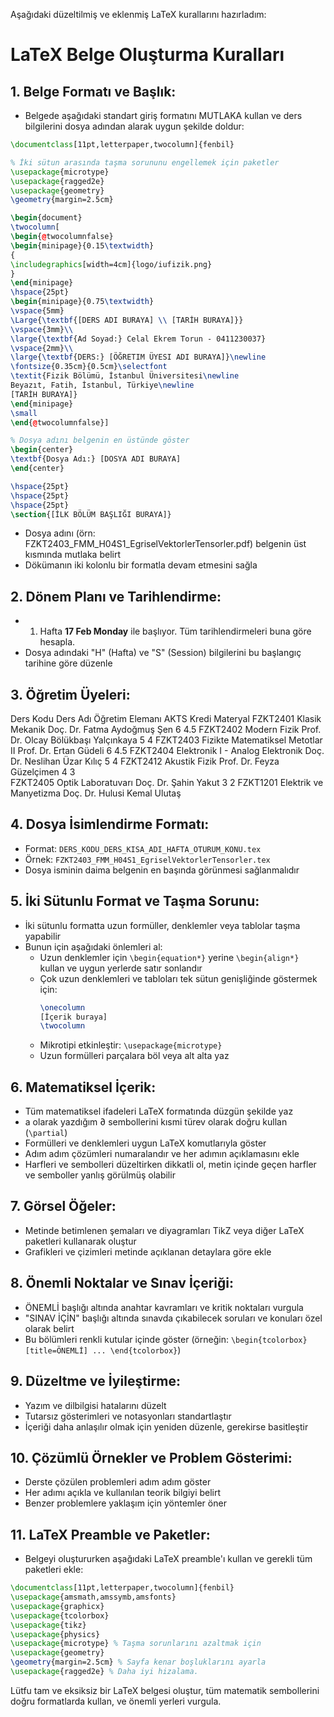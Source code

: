 Aşağıdaki düzeltilmiş ve eklenmiş LaTeX kurallarını hazırladım:

# LaTeX Belge Oluşturma Kuralları

## 1. Belge Formatı ve Başlık:
- Belgede aşağıdaki standart giriş formatını MUTLAKA kullan ve ders bilgilerini dosya adından alarak uygun şekilde doldur:

```latex
\documentclass[11pt,letterpaper,twocolumn]{fenbil}

% İki sütun arasında taşma sorununu engellemek için paketler
\usepackage{microtype}
\usepackage{ragged2e}
\usepackage{geometry}
\geometry{margin=2.5cm}

\begin{document}
\twocolumn[
\begin{@twocolumnfalse}
\begin{minipage}{0.15\textwidth}
{
\includegraphics[width=4cm]{logo/iufizik.png}
}
\end{minipage}
\hspace{25pt}
\begin{minipage}{0.75\textwidth}
\vspace{5mm}
\Large{\textbf{[DERS ADI BURAYA] \\ [TARİH BURAYA]}}
\vspace{3mm}\\
\large{\textbf{Ad Soyad:} Celal Ekrem Torun - 0411230037}
\vspace{2mm}\\
\large{\textbf{DERS:} [ÖĞRETIM ÜYESI ADI BURAYA]}\newline
\fontsize{0.35cm}{0.5cm}\selectfont
\textit{Fizik Bölümü, İstanbul Üniversitesi\newline
Beyazıt, Fatih, İstanbul, Türkiye\newline
[TARİH BURAYA]}
\end{minipage}
\small
\end{@twocolumnfalse}]

% Dosya adını belgenin en üstünde göster
\begin{center}
\textbf{Dosya Adı:} [DOSYA ADI BURAYA]
\end{center}

\hspace{25pt}
\hspace{25pt}
\hspace{25pt}
\section{[İLK BÖLÜM BAŞLIĞI BURAYA]}
```

- Dosya adını (örn: FZKT2403_FMM_H04S1_EgriselVektorlerTensorler.pdf) belgenin üst kısmında mutlaka belirt
- Dökümanın iki kolonlu bir formatla devam etmesini sağla

## 2. Dönem Planı ve Tarihlendirme:
- 1. Hafta **17 Feb Monday** ile başlıyor. Tüm tarihlendirmeleri buna göre hesapla.
- Dosya adındaki "H" (Hafta) ve "S" (Session) bilgilerini bu başlangıç tarihine göre düzenle

## 3. Öğretim Üyeleri:
Ders Kodu 	Ders Adı 	Öğretim Elemanı 	AKTS 	Kredi 	Materyal
FZKT2401 	Klasik Mekanik 	Doç. Dr. Fatma Aydoğmuş Şen 	6 	4.5
FZKT2402 	Modern Fizik 	Prof. Dr. Olcay Bölükbaşı Yalçınkaya 	5 	4 
FZKT2403 	Fizikte Matematiksel Metotlar II 	Prof. Dr. Ertan Güdeli 	6 	4.5 
FZKT2404 	Elektronik I - Analog Elektronik 	Doç. Dr. Neslihan Üzar Kılıç 	5 	4 
FZKT2412 	Akustik Fizik 	Prof. Dr. Feyza Güzelçimen 	4 	3 	
FZKT2405 	Optik Laboratuvarı 	Doç. Dr. Şahin Yakut 	3 	2 
FZKT1201 	Elektrik ve Manyetizma 	Doç. Dr. Hulusi Kemal Ulutaş

## 4. Dosya İsimlendirme Formatı:
- Format: `DERS_KODU_DERS_KISA_ADI_HAFTA_OTURUM_KONU.tex`
- Örnek: `FZKT2403_FMM_H04S1_EgriselVektorlerTensorler.tex`
- Dosya isminin daima belgenin en başında görünmesi sağlanmalıdır

## 5. İki Sütunlu Format ve Taşma Sorunu:
- İki sütunlu formatta uzun formüller, denklemler veya tablolar taşma yapabilir
- Bunun için aşağıdaki önlemleri al:
  - Uzun denklemler için `\begin{equation*}` yerine `\begin{align*}` kullan ve uygun yerlerde satır sonlandır
  - Çok uzun denklemleri ve tabloları tek sütun genişliğinde göstermek için:
    ```latex
    \onecolumn
    [İçerik buraya]
    \twocolumn
    ```
  - Mikrotipi etkinleştir: `\usepackage{microtype}`
  - Uzun formülleri parçalara böl veya alt alta yaz

## 6. Matematiksel İçerik:
- Tüm matematiksel ifadeleri LaTeX formatında düzgün şekilde yaz
- a olarak yazdığım ∂ sembollerini kısmi türev olarak doğru kullan (`\partial`)
- Formülleri ve denklemleri uygun LaTeX komutlarıyla göster
- Adım adım çözümleri numaralandır ve her adımın açıklamasını ekle
- Harfleri ve sembolleri düzeltirken dikkatli ol, metin içinde geçen harfler ve semboller yanlış görülmüş olabilir

## 7. Görsel Öğeler:
- Metinde betimlenen şemaları ve diyagramları TikZ veya diğer LaTeX paketleri kullanarak oluştur
- Grafikleri ve çizimleri metinde açıklanan detaylara göre ekle

## 8. Önemli Noktalar ve Sınav İçeriği:
- ÖNEMLİ başlığı altında anahtar kavramları ve kritik noktaları vurgula
- "SINAV İÇİN" başlığı altında sınavda çıkabilecek soruları ve konuları özel olarak belirt
- Bu bölümleri renkli kutular içinde göster (örneğin: `\begin{tcolorbox}[title=ÖNEMLİ] ... \end{tcolorbox}`)

## 9. Düzeltme ve İyileştirme:
- Yazım ve dilbilgisi hatalarını düzelt
- Tutarsız gösterimleri ve notasyonları standartlaştır
- İçeriği daha anlaşılır olmak için yeniden düzenle, gerekirse basitleştir

## 10. Çözümlü Örnekler ve Problem Gösterimi:
- Derste çözülen problemleri adım adım göster
- Her adımı açıkla ve kullanılan teorik bilgiyi belirt
- Benzer problemlere yaklaşım için yöntemler öner

## 11. LaTeX Preamble ve Paketler:
- Belgeyi oluştururken aşağıdaki LaTeX preamble'ı kullan ve gerekli tüm paketleri ekle:

```latex
\documentclass[11pt,letterpaper,twocolumn]{fenbil}
\usepackage{amsmath,amssymb,amsfonts}
\usepackage{graphicx}
\usepackage{tcolorbox}
\usepackage{tikz}
\usepackage{physics}
\usepackage{microtype} % Taşma sorunlarını azaltmak için
\usepackage{geometry}
\geometry{margin=2.5cm} % Sayfa kenar boşluklarını ayarla
\usepackage{ragged2e} % Daha iyi hizalama.
```

Lütfu tam ve eksiksiz bir LaTeX belgesi oluştur, tüm matematik sembollerini doğru formatlarda kullan, ve önemli yerleri vurgula.